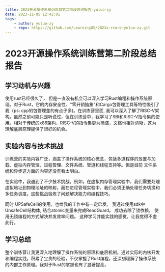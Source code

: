 ```yaml
---
title: 2023开源操作系统训练营第二阶段总结报告-yuluo-zy
date: 2023-11-05 12:42:01
tags:
    - author: yuluo-zy
    - repo: https://github.com/LearningOS/2023a-rcore-yuluo-zy.git
---
```



# 2023开源操作系统训练营第二阶段总结报告


## 学习动机与兴趣

使用rust已经很久了， 但是一直没有机会可以深入学习Rust编程和操作系统原理。对于Rust，它的内存安全性、"零开销抽象"和Cargo包管理工具等特性吸引了我（ps:  cpp的包管理差的有点子多)。在训练营里面, 我可以深入了解了RISC-V架构。虽然之前可能只是听说过，但在训练营中，我学习了SBI和RISC-V指令集的使用。相对于传统的x86架构，RISC-V的指令集更为简洁，文档也相对清晰，这为理解底层原理提供了很好的机会。

## 实验内容与技术挑战

训练营的实验内容广泛，涵盖了操作系统的核心概念，包括多道程序的放置与加载、虚拟内存管理、进程管理、文件系统、管道和线程支持等。但是目前 文件系统和异步这方面的内容还没有看太明白。

在实验中，我遇到了不少技术挑战。例如，在虚拟内存管理实验中，我们需要处理虚拟地址到物理地址的映射，而在进程管理实验中，我们必须正确处理任务切换和多任务调度。这些挑战锻炼了问题解决能力和编程技巧。

同时 UPSafeCell的使用，也给我的工作中有一定启发。 我通过使用sdk中UnsafeCell结构体, 结合atomic变量来完成ReadGuard。 成功去除了锁依赖， 使用无锁编程的方式解决并发效率问题。 这种学习并能实践的感觉，让我觉得不虚此行。

## 学习总结

整个训练营让我更深入地理解了操作系统的原理和底层机制。通过实际的内核开发和编程实践，积累了宝贵的经验，不仅掌握了Rust编程，还深刻理解了操作系统的内部工作原理。我对于Rust的掌握也有了显著提高。